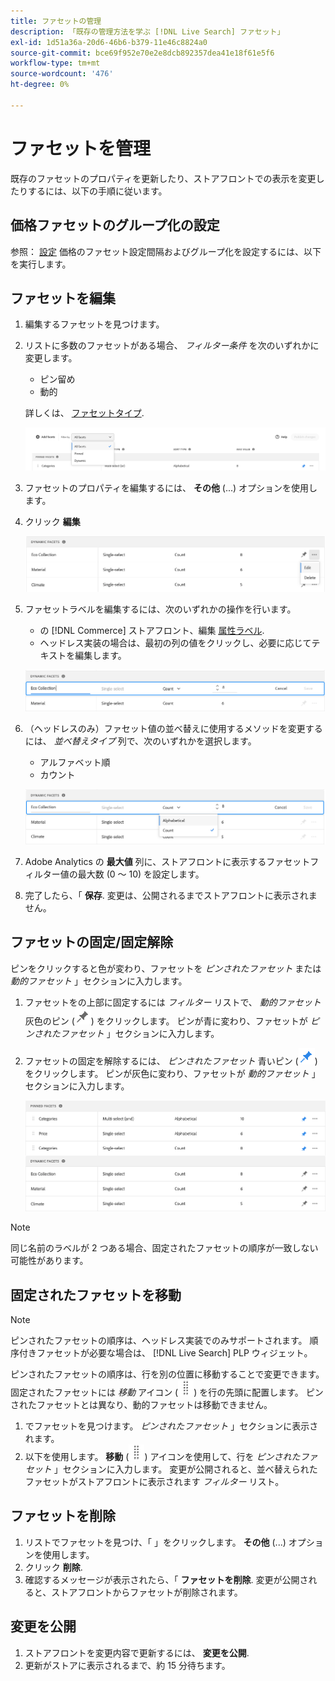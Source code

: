 ```yaml
---
title: ファセットの管理
description: 「既存の管理方法を学ぶ [!DNL Live Search] ファセット」
exl-id: 1d51a36a-20d6-46b6-b379-11e46c8824a0
source-git-commit: bce69f952e70e2e8dcb892357dea41e18f61e5f6
workflow-type: tm+mt
source-wordcount: '476'
ht-degree: 0%

---
```


# ファセットを管理

既存のファセットのプロパティを更新したり、ストアフロントでの表示を変更したりするには、以下の手順に従います。

## 価格ファセットのグループ化の設定

参照： [設定](settings.md) 価格のファセット設定間隔およびグループ化を設定するには、以下を実行します。

## ファセットを編集

1. 編集するファセットを見つけます。
1. リストに多数のファセットがある場合、 *フィルター条件* を次のいずれかに変更します。

   * ピン留め
   * 動的

   詳しくは、 [ファセットタイプ](facets-type.md).

   ![ファセットをフィルター](assets/facets-filter-by-cropped.png)

1. ファセットのプロパティを編集するには、 **その他** (...) オプションを使用します。
1. クリック **編集**

   ![オプションを編集](assets/facet-edit-menu.png)

1. ファセットラベルを編集するには、次のいずれかの操作を行います。

   * の [!DNL Commerce] ストアフロント、編集 [属性ラベル](https://experienceleague.adobe.com/docs/commerce-admin/catalog/product-attributes/product-attributes.html).
   * ヘッドレス実装の場合は、最初の列の値をクリックし、必要に応じてテキストを編集します。

   ![ラベルを編集](assets/facet-edit-label.png)

1. （ヘッドレスのみ）ファセット値の並べ替えに使用するメソッドを変更するには、 *並べ替えタイプ* 列で、次のいずれかを選択します。

   * アルファベット順
   * カウント

   ![カウントを編集](assets/facets-edit-count.png)

1. Adobe Analytics の **最大値** 列に、ストアフロントに表示するファセットフィルター値の最大数 (0 ～ 10) を設定します。
1. 完了したら、「 **保存**.
変更は、公開されるまでストアフロントに表示されません。

## ファセットの固定/固定解除

ピンをクリックすると色が変わり、ファセットを *ピンされたファセット* または *動的ファセット* 」セクションに入力します。

1. ファセットをの上部に固定するには *フィルター* リストで、 *動的ファセット* 灰色のピン (![ピンセレクター](assets/btn-pin-gray.png)) をクリックします。
ピンが青に変わり、ファセットが *ピンされたファセット* 」セクションに入力します。
1. ファセットの固定を解除するには、 *ピンされたファセット* 青いピン (![ピンセレクター](assets/btn-pin-blue.png)) をクリックします。
ピンが灰色に変わり、ファセットが *動的ファセット* 」セクションに入力します。

   ![ピンおよび動的ファセット](assets/facets-pinned-unpinned.png)

>[!NOTE]
>
>同じ名前のラベルが 2 つある場合、固定されたファセットの順序が一致しない可能性があります。

## 固定されたファセットを移動

>[!NOTE]
>
>ピンされたファセットの順序は、ヘッドレス実装でのみサポートされます。 順序付きファセットが必要な場合は、 [!DNL Live Search] PLP ウィジェット。

ピンされたファセットの順序は、行を別の位置に移動することで変更できます。 固定されたファセットには *移動* アイコン (![移動セレクター](assets/btn-move.png)) を行の先頭に配置します。 ピンされたファセットとは異なり、動的ファセットは移動できません。

1. でファセットを見つけます。 *ピンされたファセット* 」セクションに表示されます。
1. 以下を使用します。 **移動** (![移動セレクター](assets/btn-move.png)) アイコンを使用して、行を *ピンされたファセット* 」セクションに入力します。
変更が公開されると、並べ替えられたファセットがストアフロントに表示されます *フィルター* リスト。

## ファセットを削除

1. リストでファセットを見つけ、「 」をクリックします。 **その他** (...) オプションを使用します。
1. クリック **削除**.
1. 確認するメッセージが表示されたら、「 **ファセットを削除**.
変更が公開されると、ストアフロントからファセットが削除されます。

## 変更を公開

1. ストアフロントを変更内容で更新するには、 **変更を公開**.
1. 更新がストアに表示されるまで、約 15 分待ちます。
